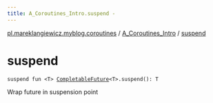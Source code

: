 ```yaml
---
title: A_Coroutines_Intro.suspend - 
---
```


[pl.mareklangiewicz.myblog.coroutines](../index.md) / [A_Coroutines_Intro](index.md) / [suspend](.)

# suspend

`suspend fun <T> `[`CompletableFuture`](http://docs.oracle.com/javase/6/docs/api/java/util/concurrent/CompletableFuture.html)`<T>.suspend(): T`

Wrap future in suspension point

